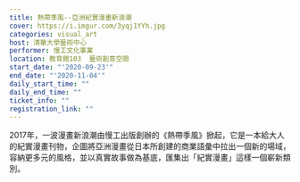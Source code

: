 ```yaml
---
title: 熱帶季風--亞洲紀實漫畫新浪潮
cover: https://i.imgur.com/3yqj1YYh.jpg
categories: visual_art
host: 清華大學藝術中心
performer: 慢工文化事業
location: 教育館103  藝術創意空間
start_date: "'2020-09-23'"
end_date: "'2020-11-04'"
daily_start_time: ""
daily_end_time: ""
ticket_info: ""
registration_link: ""
---
```

2017年，一波漫畫新浪潮由慢工出版創辦的《熱帶季風》掀起，它是一本給大人的紀實漫畫刊物，企圖將亞洲漫畫從日本所創建的商業語彙中拉出一個新的場域，容納更多元的風格，並以真實故事做為基底，匯集出「紀實漫畫」這樣一個嶄新類別。